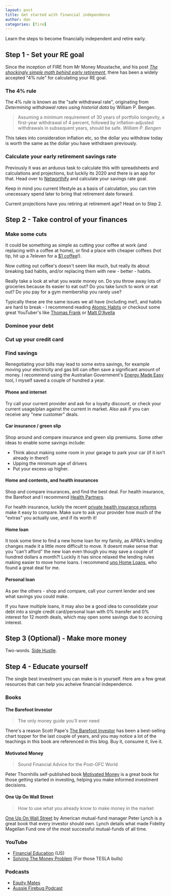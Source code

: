 ```yaml
---
layout: post
title: Get started with financial independence
author: dan
categories: [fire]
---
```


Learn the steps to become financially independent and retire early.

## Step 1 - Set your RE goal

Since the inception of FIRE from Mr Money Moustache, and his post <cite>[The shockingly simple math behind early retirement](https://www.mrmoneymustache.com/2012/01/13/the-shockingly-simple-math-behind-early-retirement/)</cite>, there has been a widely accepted "4% rule" for calculating your RE goal.

### The 4% rule

The 4% rule is known as the "safe withdrawal rate", originating from <cite>Determining withdrawal rates using historial data</cite> by William P. Bengen.

> Assuming a minimum requirement of 30 years of portfolio longevity, a first-year withdrawal of 4 percent, followed by inflation-adjusted withdrawals in subsequent years, should be safe.
> <cite>William P. Bengen</cite>

This takes into consideration inflation etc, so the dollar you withdraw today is worth the same as the dollar you have withdrawn previously.

### Calculate your early retirement savings rate

Previously it was an arduous task to calculate this with spreadsheets and calculations and projections, but luckily its 2020 and there is an app for that. Head over to [Networthify](https://networthify.com/calculator/earlyretirement) and calculate your savings rate goal.

Keep in mind you current lifestyle as a basis of calculation, you can trim unecessary spend later to bring that retirement date forward.

Current projections have you retiring at retirement age? Head on to Step 2.

## Step 2 - Take control of your finances

### Make some cuts

It could be something as simple as cutting your coffee at work (and replacing with a coffee at home), or find a place with cheaper coffees (hot tip, hit up a 7eleven for a [\$1 coffee](https://www.7eleven.com.au/coffee)!).

Now cutting out coffee's doesn't seem like much, but really its about breaking bad habits, and/or replacing them with new - better - habits.

Really take a look at what you waste money on. Do you throw away lots of groceries because its easier to eat out? Do you take lunch to work or eat out? Do you pay for a gym membership you rarely use?

Typically these are the same issues we all have (including me!), and habits are hard to break - I recommend reading [Atomic Habits](https://www.booktopia.com.au/atomic-habits-james-clear/ebook/9781473537804.html) or checkout some great YouTuber's like [Thomas Frank](https://www.youtube.com/channel/UCG-KntY7aVnIGXYEBQvmBAQ) or [Matt D'Avella](https://www.youtube.com/channel/UCJ24N4O0bP7LGLBDvye7oCA)

### Dominoe your debt

### Cut up your credit card

### Find savings

Renegotiating your bills may lead to some extra savings, for example moving your electricity and gas bill can often save a significant amount of money. I recommend using the Australian Government's [Energy Made Easy](https://www.energymadeeasy.gov.au/) tool, I myself saved a couple of hundred a year.

#### Phone and internet

Try call your current provider and ask for a loyalty discount, or check your current usage/plan against the current in market. Also ask if you can receive any "new customer" deals.

#### Car insurance / green slip

Shop around and compare insurance and green slip premiums. Some other ideas to enable some savings include:

- Think about making some room in your garage to park your car (if it isn't already in there!)
- Upping the minimum age of drivers
- Put your excess up higher.

#### Home and contents, and health insurances

Shop and compare insurances, and find the best deal. For health insurance, the Barefoot and I recommend [Health Partners](https://www.healthpartners.com.au/).

For health insurance, luckily the recent [private health insurance reforms](https://www.health.gov.au/health-topics/private-health-insurance/private-health-insurance-reforms) make it easy to compare. Make sure to ask your provider how much of the "extras" you actually use, and if its worth it!

#### Home loan

It took some time to find a new home loan for my family, as APRA's lending changes made it a little more difficult to move. It doesnt make sense that you "can't afford" the new loan even though you may save a couple of hundred dollars a month?! Luckily it has since relaxed the lending rules making easier to move home loans. I recommend [uno Home Loans](https://unohomeloans.com.au/), who found a great deal for me.

#### Personal loan

As per the others - shop and compare, call your current lender and see what savings you could make.

If you have multiple loans, it may also be a good idea to consolidate your debt into a single credit card/personal loan with 0% transfer and 0% interest for 12 month deals, which may open some savings due to accruing interest.

## Step 3 (Optional) - Make more money

Two-words. [Side Hustle](https://www.google.com/search?q=side+hustle).

## Step 4 - Educate yourself

The single best investment you can make is in yourself. Here are a few great resources that can help you acheive financial independence.

### Books

#### The Barefoot Investor

> The only money guide you'll ever need

There's a reason Scott Pape's [The Barefoot Investor](https://www.booktopia.com.au/the-barefoot-investor-2019-update-scott-pape/book/9780730324218.html) has been a best-selling chart topper for the last couple of years, and you may notice a lot of the teachings in this book are referenced in this blog. Buy it, consume it, live it.

#### Motivated Money

> Sound Financial Advice for the Post-GFC World

Peter Thornhills self-published book [Motivated Money](https://motivatedmoney.com.au/buy-the-book/) is a great book for those getting started in investing, helping you make informed investment decisions.

#### One Up On Wall Street

> How to use what you already know to make money in the market

[One Up On Wall Street](https://www.booktopia.com.au/one-up-on-wall-street-peter-lynch/book/9780743200400.html) by American mutual-fund manager Peter Lynch is a great book that every investor should own. Lynch details what made Fidelity Magellan Fund one of the most successful mutual-funds of all time.

### YouTube

- [Financial Education](https://www.youtube.com/channel/UCnMn36GT_H0X-w5_ckLtlgQ) (US)
- [Solving The Money Problem](https://www.youtube.com/channel/UCagiBBx1prefrlsDzDxuA9A) (For those TESLA bulls)

### Podcasts

- [Equity Mates](https://equitymates.com/)
- [Aussie Firebug Podcast](https://www.aussiefirebug.com/podcast/)
